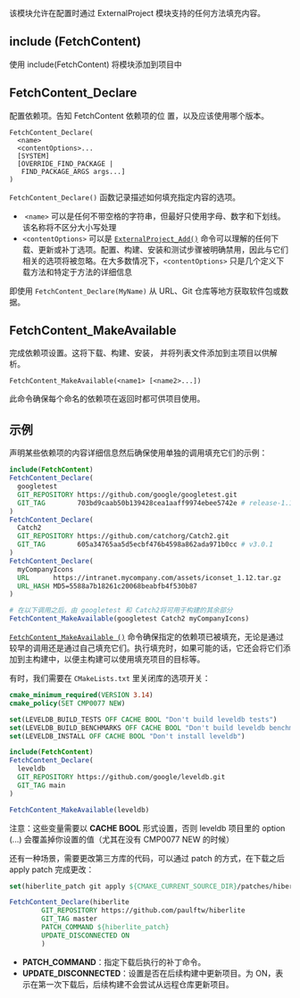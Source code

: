 
该模块允许在配置时通过 ExternalProject 模块支持的任何方法填充内容。

## include (FetchContent) 
使用 include(FetchContent) 将模块添加到项目中
## FetchContent_Declare
配置依赖项。告知 FetchContent 依赖项的位 置，以及应该使用哪个版本。

```
FetchContent_Declare(
  <name>
  <contentOptions>...
  [SYSTEM]
  [OVERRIDE_FIND_PACKAGE |
   FIND_PACKAGE_ARGS args...]
)
```
`FetchContent_Declare()` 函数记录描述如何填充指定内容的选项。
+  `<name>` 可以是任何不带空格的字符串，但最好只使用字母、数字和下划线。该名称将不区分大小写处理
+ `<contentOptions>` 可以是 [`ExternalProject_Add()`](https://cmake-doc.readthedocs.io/zh-cn/latest/module/ExternalProject.html#command:externalproject_add "externalproject_add") 命令可以理解的任何下载、更新或补丁选项。配置、构建、安装和测试步骤被明确禁用，因此与它们相关的选项将被忽略。在大多数情况下，`<contentOptions>` 只是几个定义下载方法和特定于方法的详细信息

即使用 `FetchContent_Declare(MyName)` 从 URL、Git 仓库等地方获取软件包或数据。
## FetchContent_MakeAvailable
完成依赖项设置。这将下载、构建、安装， 并将列表文件添加到主项目以供解析。

```
FetchContent_MakeAvailable(<name1> [<name2>...])
```
此命令确保每个命名的依赖项在返回时都可供项目使用。

## 示例
声明某些依赖项的内容详细信息然后确保使用单独的调用填充它们的示例：
```cmake
include(FetchContent)
FetchContent_Declare(
  googletest
  GIT_REPOSITORY https://github.com/google/googletest.git
  GIT_TAG        703bd9caab50b139428cea1aaff9974ebee5742e # release-1.10.0
)
FetchContent_Declare(
  Catch2
  GIT_REPOSITORY https://github.com/catchorg/Catch2.git
  GIT_TAG        605a34765aa5d5ecbf476b4598a862ada971b0cc # v3.0.1
)
FetchContent_Declare(
  myCompanyIcons
  URL      https://intranet.mycompany.com/assets/iconset_1.12.tar.gz
  URL_HASH MD5=5588a7b18261c20068beabfb4f530b87
)

# 在以下调用之后，由 googletest 和 Catch2将可用于构建的其余部分
FetchContent_MakeAvailable(googletest Catch2 myCompanyIcons)
```
[`FetchContent_MakeAvailable ()`]( https://cmake-doc.readthedocs.io/zh-cn/latest/module/FetchContent.html#command:fetchcontent_makeavailable "fetchcontent_makeavailable") 命令确保指定的依赖项已被填充，无论是通过较早的调用还是通过自己填充它们。执行填充时，如果可能的话，它还会将它们添加到主构建中，以便主构建可以使用填充项目的目标等。

有时，我们需要在 `CMakeLists.txt` 里关闭库的选项开关：
```cmake
cmake_minimum_required(VERSION 3.14)
cmake_policy(SET CMP0077 NEW)

set(LEVELDB_BUILD_TESTS OFF CACHE BOOL "Don't build leveldb tests")  
set(LEVELDB_BUILD_BENCHMARKS OFF CACHE BOOL "Don't build leveldb benchmarks")  
set(LEVELDB_INSTALL OFF CACHE BOOL "Don't install leveldb")

include(FetchContent)
FetchContent_Declare(
  leveldb
  GIT_REPOSITORY https://github.com/google/leveldb.git
  GIT_TAG main
)

FetchContent_MakeAvailable(leveldb)
```
注意：这些变量需要以 **CACHE BOOL** 形式设置，否则 leveldb 项目里的 option (...) 会覆盖掉你设置的值（尤其在没有 CMP0077 NEW 的时候）

还有一种场景，需要更改第三方库的代码，可以通过 patch 的方式，在下载之后 apply patch 完成更改：
```cmake
set(hiberlite_patch git apply ${CMAKE_CURRENT_SOURCE_DIR}/patches/hiberlite.patch)

FetchContent_Declare(hiberlite
        GIT_REPOSITORY https://github.com/paulftw/hiberlite
        GIT_TAG master
        PATCH_COMMAND ${hiberlite_patch}
        UPDATE_DISCONNECTED ON
        )
```
- **PATCH_COMMAND**：指定下载后执行的补丁命令。
- **UPDATE_DISCONNECTED**：设置是否在后续构建中更新项目。为 ON，表示在第一次下载后，后续构建不会尝试从远程仓库更新项目。